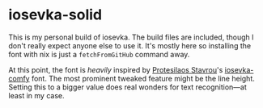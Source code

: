 # iosevka-solid

This is my personal build of iosevka. The build files are included,
though I don't really expect anyone else to use it. It's mostly here so
installing the font with nix is just a `fetchFromGitHub` command away.

At this point, the font is *heavily* inspired by
[Protesilaos Stavrou](https://protesilaos.com/)'s
[iosevka-comfy](https://git.sr.ht/~protesilaos/iosevka-comfy) font.
The most prominent tweaked feature might be the line height. Setting
this to a bigger value does real wonders for text recognition—at least
in my case.
